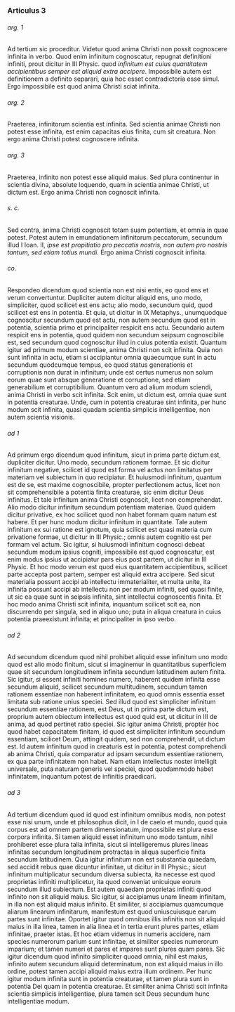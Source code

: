 ### Articulus 3

###### arg. 1
Ad tertium sic proceditur. Videtur quod anima Christi non possit cognoscere infinita in verbo. Quod enim infinitum cognoscatur, repugnat definitioni infiniti, prout dicitur in III Physic. quod *infinitum est cuius quantitatem accipientibus semper est aliquid extra accipere*. Impossibile autem est definitionem a definito separari, quia hoc esset contradictoria esse simul. Ergo impossibile est quod anima Christi sciat infinita.

###### arg. 2
Praeterea, infinitorum scientia est infinita. Sed scientia animae Christi non potest esse infinita, est enim capacitas eius finita, cum sit creatura. Non ergo anima Christi potest cognoscere infinita.

###### arg. 3
Praeterea, infinito non potest esse aliquid maius. Sed plura continentur in scientia divina, absolute loquendo, quam in scientia animae Christi, ut dictum est. Ergo anima Christi non cognoscit infinita.

###### s. c.
Sed contra, anima Christi cognoscit totam suam potentiam, et omnia in quae potest. Potest autem in emundationem infinitorum peccatorum, secundum illud I Ioan. II, *ipse est propitiatio pro peccatis nostris, non autem pro nostris tantum, sed etiam totius mundi*. Ergo anima Christi cognoscit infinita.

###### co.
Respondeo dicendum quod scientia non est nisi entis, eo quod ens et verum convertuntur. Dupliciter autem dicitur aliquid ens, uno modo, simpliciter, quod scilicet est ens actu; alio modo, secundum quid, quod scilicet est ens in potentia. Et quia, ut dicitur in IX Metaphys., unumquodque cognoscitur secundum quod est actu, non autem secundum quod est in potentia, scientia primo et principaliter respicit ens actu. Secundario autem respicit ens in potentia, quod quidem non secundum seipsum cognoscibile est, sed secundum quod cognoscitur illud in cuius potentia existit. Quantum igitur ad primum modum scientiae, anima Christi non scit infinita. Quia non sunt infinita in actu, etiam si accipiantur omnia quaecumque sunt in actu secundum quodcumque tempus, eo quod status generationis et corruptionis non durat in infinitum; unde est certus numerus non solum eorum quae sunt absque generatione et corruptione, sed etiam generabilium et corruptibilium. Quantum vero ad alium modum sciendi, anima Christi in verbo scit infinita. Scit enim, ut dictum est, omnia quae sunt in potentia creaturae. Unde, cum in potentia creaturae sint infinita, per hunc modum scit infinita, quasi quadam scientia simplicis intelligentiae, non autem scientia visionis.

###### ad 1
Ad primum ergo dicendum quod infinitum, sicut in prima parte dictum est, dupliciter dicitur. Uno modo, secundum rationem formae. Et sic dicitur infinitum negative, scilicet id quod est forma vel actus non limitatus per materiam vel subiectum in quo recipiatur. Et huiusmodi infinitum, quantum est de se, est maxime cognoscibile, propter perfectionem actus, licet non sit comprehensibile a potentia finita creaturae, sic enim dicitur Deus infinitus. Et tale infinitum anima Christi cognoscit, licet non comprehendat. Alio modo dicitur infinitum secundum potentiam materiae. Quod quidem dicitur privative, ex hoc scilicet quod non habet formam quam natum est habere. Et per hunc modum dicitur infinitum in quantitate. Tale autem infinitum ex sui ratione est ignotum, quia scilicet est quasi materia cum privatione formae, ut dicitur in III Physic.; omnis autem cognitio est per formam vel actum. Sic igitur, si huiusmodi infinitum cognosci debeat secundum modum ipsius cogniti, impossibile est quod cognoscatur, est enim modus ipsius ut accipiatur pars eius post partem, ut dicitur in III Physic. Et hoc modo verum est quod eius quantitatem accipientibus, scilicet parte accepta post partem, semper est aliquid extra accipere. Sed sicut materialia possunt accipi ab intellectu immaterialiter, et multa unite, ita infinita possunt accipi ab intellectu non per modum infiniti, sed quasi finite, ut sic ea quae sunt in seipsis infinita, sint intellectui cognoscentis finita. Et hoc modo anima Christi scit infinita, inquantum scilicet scit ea, non discurrendo per singula, sed in aliquo uno; puta in aliqua creatura in cuius potentia praeexistunt infinita; et principaliter in ipso verbo.

###### ad 2
Ad secundum dicendum quod nihil prohibet aliquid esse infinitum uno modo quod est alio modo finitum, sicut si imaginemur in quantitatibus superficiem quae sit secundum longitudinem infinita secundum latitudinem autem finita. Sic igitur, si essent infiniti homines numero, haberent quidem infinita esse secundum aliquid, scilicet secundum multitudinem, secundum tamen rationem essentiae non haberent infinitatem, eo quod omnis essentia esset limitata sub ratione unius speciei. Sed illud quod est simpliciter infinitum secundum essentiae rationem, est Deus, ut in prima parte dictum est, proprium autem obiectum intellectus est quod quid est, ut dicitur in III de anima, ad quod pertinet ratio speciei. Sic igitur anima Christi, propter hoc quod habet capacitatem finitam, id quod est simpliciter infinitum secundum essentiam, scilicet Deum, attingit quidem, sed non comprehendit, ut dictum est. Id autem infinitum quod in creaturis est in potentia, potest comprehendi ab anima Christi, quia comparatur ad ipsam secundum essentiae rationem, ex qua parte infinitatem non habet. Nam etiam intellectus noster intelligit universale, puta naturam generis vel speciei, quod quodammodo habet infinitatem, inquantum potest de infinitis praedicari.

###### ad 3
Ad tertium dicendum quod id quod est infinitum omnibus modis, non potest esse nisi unum, unde et philosophus dicit, in I de caelo et mundo, quod quia corpus est ad omnem partem dimensionatum, impossibile est plura esse corpora infinita. Si tamen aliquid esset infinitum uno modo tantum, nihil prohiberet esse plura talia infinita, sicut si intelligeremus plures lineas infinitas secundum longitudinem protractas in aliqua superficie finita secundum latitudinem. Quia igitur infinitum non est substantia quaedam, sed accidit rebus quae dicuntur infinitae, ut dicitur in III Physic.; sicut infinitum multiplicatur secundum diversa subiecta, ita necesse est quod proprietas infiniti multiplicetur, ita quod conveniat unicuique eorum secundum illud subiectum. Est autem quaedam proprietas infiniti quod infinito non sit aliquid maius. Sic igitur, si accipiamus unam lineam infinitam, in illa non est aliquid maius infinito. Et similiter, si accipiamus quamcumque aliarum linearum infinitarum, manifestum est quod uniuscuiusque earum partes sunt infinitae. Oportet igitur quod omnibus illis infinitis non sit aliquid maius in illa linea, tamen in alia linea et in tertia erunt plures partes, etiam infinitae, praeter istas. Et hoc etiam videmus in numeris accidere, nam species numerorum parium sunt infinitae, et similiter species numerorum imparium; et tamen numeri et pares et impares sunt plures quam pares. Sic igitur dicendum quod infinito simpliciter quoad omnia, nihil est maius, infinito autem secundum aliquid determinatum, non est aliquid maius in illo ordine, potest tamen accipi aliquid maius extra illum ordinem. Per hunc igitur modum infinita sunt in potentia creaturae, et tamen plura sunt in potentia Dei quam in potentia creaturae. Et similiter anima Christi scit infinita scientia simplicis intelligentiae, plura tamen scit Deus secundum hunc intelligentiae modum.


